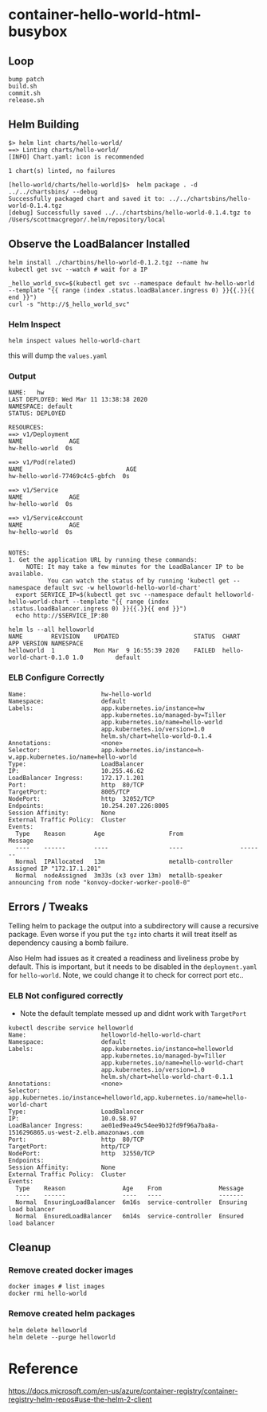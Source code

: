 # container-hello-world-html-busybox

## Loop

```shell
bump patch
build.sh
commit.sh
release.sh
```


## Helm Building

```shell
$> helm lint charts/hello-world/
==> Linting charts/hello-world/
[INFO] Chart.yaml: icon is recommended

1 chart(s) linted, no failures

[hello-world/charts/hello-world]$>  helm package . -d ../../chartsbins/ --debug
Successfully packaged chart and saved it to: ../../chartsbins/hello-world-0.1.4.tgz
[debug] Successfully saved ../../chartsbins/hello-world-0.1.4.tgz to /Users/scottmacgregor/.helm/repository/local
```

## Observe the LoadBalancer Installed

```
helm install ./chartbins/hello-world-0.1.2.tgz --name hw
kubectl get svc --watch # wait for a IP
```

```shell
_hello_world_svc=$(kubectl get svc --namespace default hw-hello-world --template "{{ range (index .status.loadBalancer.ingress 0) }}{{.}}{{ end }}")
curl -s "http://$_hello_world_svc"
```

### Helm Inspect

`helm inspect values hello-world-chart`

this will dump the `values.yaml`

### Output

```shell
NAME:   hw
LAST DEPLOYED: Wed Mar 11 13:38:38 2020
NAMESPACE: default
STATUS: DEPLOYED

RESOURCES:
==> v1/Deployment
NAME             AGE
hw-hello-world  0s

==> v1/Pod(related)
NAME                             AGE
hw-hello-world-77469c4c5-gbfch  0s

==> v1/Service
NAME             AGE
hw-hello-world  0s

==> v1/ServiceAccount
NAME             AGE
hw-hello-world  0s


NOTES:
1. Get the application URL by running these commands:
     NOTE: It may take a few minutes for the LoadBalancer IP to be available.
           You can watch the status of by running 'kubectl get --namespace default svc -w helloworld-hello-world-chart'
  export SERVICE_IP=$(kubectl get svc --namespace default helloworld-hello-world-chart --template "{{ range (index .status.loadBalancer.ingress 0) }}{{.}}{{ end }}")
  echo http://$SERVICE_IP:80
```

```shell
helm ls --all helloworld
NAME      	REVISION	UPDATED                 	STATUS	CHART                  	APP VERSION	NAMESPACE
helloworld	1       	Mon Mar  9 16:55:39 2020	FAILED	hello-world-chart-0.1.0	1.0        	default
```

### ELB Configure Correctly

```shell
Name:                     hw-hello-world
Namespace:                default
Labels:                   app.kubernetes.io/instance=hw
                          app.kubernetes.io/managed-by=Tiller
                          app.kubernetes.io/name=hello-world
                          app.kubernetes.io/version=1.0
                          helm.sh/chart=hello-world-0.1.4
Annotations:              <none>
Selector:                 app.kubernetes.io/instance=h-w,app.kubernetes.io/name=hello-world
Type:                     LoadBalancer
IP:                       10.255.46.62
LoadBalancer Ingress:     172.17.1.201
Port:                     http  80/TCP
TargetPort:               8005/TCP
NodePort:                 http  32052/TCP
Endpoints:                10.254.207.226:8005
Session Affinity:         None
External Traffic Policy:  Cluster
Events:
  Type    Reason        Age                  From                Message
  ----    ------        ----                 ----                -------
  Normal  IPAllocated   13m                  metallb-controller  Assigned IP "172.17.1.201"
  Normal  nodeAssigned  3m33s (x3 over 13m)  metallb-speaker     announcing from node "konvoy-docker-worker-pool0-0"
```

## Errors / Tweaks

Telling helm to package the output into a subdirectory will cause a recursive package. Even worse if you put the `tgz` into charts it will treat itself as dependency causing a bomb failure.

Also Helm had issues as it created a readiness and liveliness probe by default. This is important, but it needs to be disabled in the `deployment.yaml` for `hello-world`.  Note, we could change it to check for correct port etc..

### ELB **Not** configured correctly

* Note the default template messed up and didnt work with `TargetPort`

```shell
kubectl describe service helloworld
Name:                     helloworld-hello-world-chart
Namespace:                default
Labels:                   app.kubernetes.io/instance=helloworld
                          app.kubernetes.io/managed-by=Tiller
                          app.kubernetes.io/name=hello-world-chart
                          app.kubernetes.io/version=1.0
                          helm.sh/chart=hello-world-chart-0.1.1
Annotations:              <none>
Selector:                 app.kubernetes.io/instance=helloworld,app.kubernetes.io/name=hello-world-chart
Type:                     LoadBalancer
IP:                       10.0.58.97
LoadBalancer Ingress:     ae01ed9ea49c54ee9b32fd9f96a7ba8a-1516296865.us-west-2.elb.amazonaws.com
Port:                     http  80/TCP
TargetPort:               http/TCP
NodePort:                 http  32550/TCP
Endpoints:
Session Affinity:         None
External Traffic Policy:  Cluster
Events:
  Type    Reason                Age    From                Message
  ----    ------                ----   ----                -------
  Normal  EnsuringLoadBalancer  6m16s  service-controller  Ensuring load balancer
  Normal  EnsuredLoadBalancer   6m14s  service-controller  Ensured load balancer
  ```

## Cleanup

### Remove created docker images

```
docker images # list images
docker rmi hello-world
```

### Remove created helm packages

```
helm delete helloworld
helm delete --purge helloworld
```

# Reference

https://docs.microsoft.com/en-us/azure/container-registry/container-registry-helm-repos#use-the-helm-2-client
